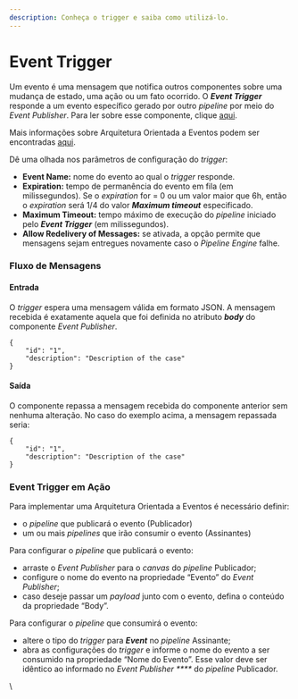 ```yaml
---
description: Conheça o trigger e saiba como utilizá-lo.
---
```


# Event Trigger

Um evento é uma mensagem que notifica outros componentes sobre uma mudança de estado, uma ação ou um fato ocorrido. O _**Event Trigger**_ responde a um evento específico gerado por outro _pipeline_ por meio do _Event Publisher_. Para ler sobre esse componente, clique [aqui](../queues-and-messaging/event-publisher.md).

Mais informações sobre Arquitetura Orientada a Eventos podem ser encontradas [aqui](../../tutoriais-e-melhores-praticas/arquitetura-orientada-a-eventos.md).

Dê uma olhada nos parâmetros de configuração do _trigger_:

* **Event Name:** nome do evento ao qual o _trigger_ responde.
* **Expiration:** tempo de permanência do evento em fila (em milissegundos). Se o _expiration_ for = 0 ou um valor maior que 6h, então o _expiration_ será 1/4 do valor _**Maximum timeout**_ especificado.
* **Maximum Timeout:** tempo máximo de execução do _pipeline_ iniciado pelo _**Event Trigger**_ (em milissegundos).
* **Allow Redelivery of Messages:** se ativada, a opção permite que mensagens sejam entregues novamente caso o _Pipeline Engine_ falhe.

### Fluxo de Mensagens <a href="#fluxo-de-mensagens" id="fluxo-de-mensagens"></a>

#### **Entrada** <a href="#entrada" id="entrada"></a>

O _trigger_ espera uma mensagem válida em formato JSON. A mensagem recebida é exatamente aquela que foi definida no atributo _**body**_ do componente _Event Publisher_.

```
{    
    "id": "1",    
    "description": "Description of the case"
}
```

#### **Saída** <a href="#sada" id="sada"></a>

O componente repassa a mensagem recebida do componente anterior sem nenhuma alteração. No caso do exemplo acima, a mensagem repassada seria:

```
{    
    "id": "1",    
    "description": "Description of the case"
}
```

### Event Trigger em Ação <a href="#event-trigger-em-ao" id="event-trigger-em-ao"></a>

Para implementar uma Arquitetura Orientada a Eventos é necessário definir:

* o _pipeline_ que publicará o evento (Publicador)
* um ou mais _pipelines_ que irão consumir o evento (Assinantes)

Para configurar o _pipeline_ que publicará o evento:

* arraste o _Event Publisher_ para o _canvas_ do _pipeline_ Publicador;
* configure o nome do evento na propriedade “Evento” do _Event Publisher_;
* caso deseje passar um _payload_ junto com o evento, defina o conteúdo da propriedade “Body”.

Para configurar o _pipeline_ que consumirá o evento:

* altere o tipo do _trigger_ para _**Event**_ no _pipeline_ Assinante;
* abra as configurações do _trigger_ e informe o nome do evento a ser consumido na propriedade “Nome do Evento”. Esse valor deve ser idêntico ao informado no _Event Publisher ****_ do _pipeline_ Publicador.

\
